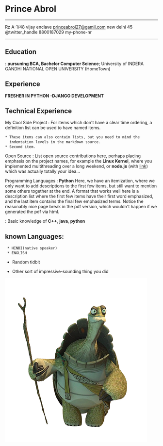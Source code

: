 Prince Abrol
============

-------------------     ----------------------------
Rz A-1/48 vijay enclave       princeabrol27@gamil.com
new delhi 45                          @twitter_handle
                               8800187029 my-phone-nr
-------------------     ----------------------------

Education
---------

:   **pursuning BCA, Bachelor Computer Science**; University of
    INDERA GANDHI NATIONAL OPEN UNIVERSITY (HomeTown)


Experience
----------

**FRESHER IN PYTHON -DJANGO DEVELOPMENT**

Technical Experience
--------------------

My Cool Side Project
:   For items which don't have a clear time ordering, a definition
    list can be used to have named items.

    * These items can also contain lists, but you need to mind the
      indentation levels in the markdown source.
    * Second item.

Open Source
:   List open source contributions here, perhaps placing emphasis on
    the project names, for example the **Linux Kernel**, where you
    implemented multithreading over a long weekend, or **node.js**
    (with [link](http://nodejs.org)) which was actually totally
    your idea...

Programming Languages
:   **Python** Here, we have an itemization, where we only want
    to add descriptions to the first few items, but still want to
    mention some others together at the end. A format that works well
    here is a description list where the first few items have their
    first word emphasized, and the last item contains the final few
    emphasized terms. Notice the reasonably nice page break in the pdf
    version, which wouldn't happen if we generated the pdf via html.

:   Basic knowledge of **C++**, **java**, **python**

[ref]: https://github.com/princeabrol027/first/edit/master/README.md

known Languages:
----------------------------------------

     * HINDI(native speaker)
     * ENGLISH
  

* Random tidbit

* Other sort of impressive-sounding thing you did

![here](2cd43b_e6c1002821574589953668597675b452_mv2.png)
